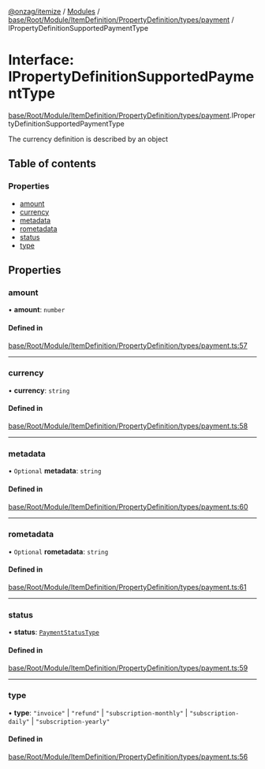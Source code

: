 [@onzag/itemize](../README.md) / [Modules](../modules.md) / [base/Root/Module/ItemDefinition/PropertyDefinition/types/payment](../modules/base_Root_Module_ItemDefinition_PropertyDefinition_types_payment.md) / IPropertyDefinitionSupportedPaymentType

# Interface: IPropertyDefinitionSupportedPaymentType

[base/Root/Module/ItemDefinition/PropertyDefinition/types/payment](../modules/base_Root_Module_ItemDefinition_PropertyDefinition_types_payment.md).IPropertyDefinitionSupportedPaymentType

The currency definition is described by an object

## Table of contents

### Properties

- [amount](base_Root_Module_ItemDefinition_PropertyDefinition_types_payment.IPropertyDefinitionSupportedPaymentType.md#amount)
- [currency](base_Root_Module_ItemDefinition_PropertyDefinition_types_payment.IPropertyDefinitionSupportedPaymentType.md#currency)
- [metadata](base_Root_Module_ItemDefinition_PropertyDefinition_types_payment.IPropertyDefinitionSupportedPaymentType.md#metadata)
- [rometadata](base_Root_Module_ItemDefinition_PropertyDefinition_types_payment.IPropertyDefinitionSupportedPaymentType.md#rometadata)
- [status](base_Root_Module_ItemDefinition_PropertyDefinition_types_payment.IPropertyDefinitionSupportedPaymentType.md#status)
- [type](base_Root_Module_ItemDefinition_PropertyDefinition_types_payment.IPropertyDefinitionSupportedPaymentType.md#type)

## Properties

### amount

• **amount**: `number`

#### Defined in

[base/Root/Module/ItemDefinition/PropertyDefinition/types/payment.ts:57](https://github.com/onzag/itemize/blob/f2f29986/base/Root/Module/ItemDefinition/PropertyDefinition/types/payment.ts#L57)

___

### currency

• **currency**: `string`

#### Defined in

[base/Root/Module/ItemDefinition/PropertyDefinition/types/payment.ts:58](https://github.com/onzag/itemize/blob/f2f29986/base/Root/Module/ItemDefinition/PropertyDefinition/types/payment.ts#L58)

___

### metadata

• `Optional` **metadata**: `string`

#### Defined in

[base/Root/Module/ItemDefinition/PropertyDefinition/types/payment.ts:60](https://github.com/onzag/itemize/blob/f2f29986/base/Root/Module/ItemDefinition/PropertyDefinition/types/payment.ts#L60)

___

### rometadata

• `Optional` **rometadata**: `string`

#### Defined in

[base/Root/Module/ItemDefinition/PropertyDefinition/types/payment.ts:61](https://github.com/onzag/itemize/blob/f2f29986/base/Root/Module/ItemDefinition/PropertyDefinition/types/payment.ts#L61)

___

### status

• **status**: [`PaymentStatusType`](../enums/base_Root_Module_ItemDefinition_PropertyDefinition_types_payment.PaymentStatusType.md)

#### Defined in

[base/Root/Module/ItemDefinition/PropertyDefinition/types/payment.ts:59](https://github.com/onzag/itemize/blob/f2f29986/base/Root/Module/ItemDefinition/PropertyDefinition/types/payment.ts#L59)

___

### type

• **type**: ``"invoice"`` \| ``"refund"`` \| ``"subscription-monthly"`` \| ``"subscription-daily"`` \| ``"subscription-yearly"``

#### Defined in

[base/Root/Module/ItemDefinition/PropertyDefinition/types/payment.ts:56](https://github.com/onzag/itemize/blob/f2f29986/base/Root/Module/ItemDefinition/PropertyDefinition/types/payment.ts#L56)
